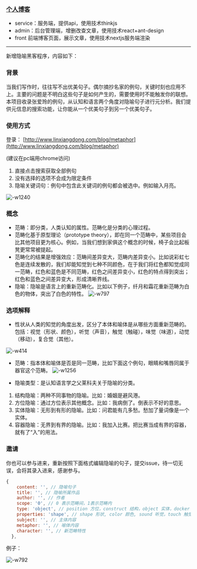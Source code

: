 ### [个人博客](http://www.linxiangdong.com)

- service：服务端，提供api，使用技术thinkjs
- admin：后台管理端，增删改查文章，使用技术react+ant-design
- front 前端博客页面，展示文章，使用技术nextjs服务端渲染

---------------------------------------------------

新增隐喻黑客程序，内容如下：


### 背景

当我们写作时，往往写不出优美句子。偶尔摘抄名家的例句，关键时刻也应用不上。主要的问题是不明白这些句子是如何产生的，需要使用时不能触发你的联想。本项目收录张爱玲的例句，从认知和语言两个角度对隐喻句子进行元分析。我们提供元信息的搜索功能，让你能从一个优美句子到另一个优美句子。

### 使用方式

登录： [http://www.linxiangdong.com/blog/metaphor](http://www.linxiangdong.com/blog/metaphor)

(建议在pc端用chrome访问)
1. 直接点击搜索获取全部例句
2. 没有选择的选项不会成为限定条件
3. 隐喻关键词句：例句中包含此关键词的例句都会被选中。例如输入月亮。

![-w1240](http://static.linxiangdong.com/mweb/15564966243740.jpg)

### 概念

- 范畴：即分类，人类认知的属性。范畴化是分类的心理过程。
- 范畴化基于原型理论（prototype theory），即在同一个范畴中，某些项目会比其他项目更为核心。例如，当我们想到家俱这个概念的时候，椅子会比起板凳更常常被提起。
- 范畴化的结果是增强效应：范畴间差异变大，范畴内差异变小。比如说彩虹七色是连续发散的，我们却能知觉到七种不同颜色，在于我们将红色都知觉成同一范畴，红色和蓝色是不同范畴，红色之间差异变小，红色的特点得到突出；红色和蓝色之间差异变大，形成清晰界线。
- 隐喻：隐喻是语言上的重新范畴化。比如以下例子，纤月和霜花重新范畴为白色的物体，突出了白色的特性。
  ![-w797](http://static.linxiangdong.com/mweb/15564929011885.jpg)


### 选项解释
- 性状从人类的知觉的角度出发，区分了本体和喻体是从哪些方面重新范畴的。包括：视觉（形状、颜色），听觉（声音），触觉（触碰），味觉（味道），动觉（移动），复合觉（其他）。

![-w414](http://static.linxiangdong.com/mweb/15564688039872.jpg)

- 范畴：指本体和喻体是否是同一范畴，比如下面这个例句，眼睛和嘴唇同属于器官这个范畴。
 ![-w1256](http://static.linxiangdong.com/mweb/15564692489042.jpg)

- 隐喻类型：是认知语言学之父莱科夫关于隐喻的分类。
 1. 结构隐喻：两种不同事物的隐喻。比如：婚姻是避风港。
 2. 方位隐喻：通过方位表示其他概念。比如：我病倒了。倒表示不好的意思。
 3. 实体隐喻：无形到有形的隐喻。比如：问君能有几多愁。愁加了量词像是一个实体。
 4. 容器隐喻：无界到有界的隐喻。比如：我加入比赛。把比赛当成有界的容器，就有了“入”的用法。

### 邀请

你也可以参与进来，重新按照下面格式编辑隐喻的句子，提交issue，待一切无误，会将其录入进来，感谢参与。

```javascript
{
    content: '', // 隐喻句子
    title: '', // 隐喻所属作品
    author: '', // 作者
    scope: '0', // 0 表示范畴间，1表示范畴内
    type: 'object', // position 方位，construct 结构，object 实体，docker 容器
    properties: 'shape', // shape 形状, color 颜色, sound 听觉，touch 触觉, taste 味道, move 移动, others 其他
    subject: '', // 主体内容
    metaphor: '', // 喻体内容
    character: '', // 新范畴特性
  },
```

例子：

![-w792](http://static.linxiangdong.com/mweb/15564942272511.jpg)

